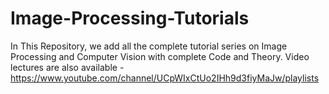 # Image-Processing-Tutorials
In This Repository, we add all the complete tutorial series on Image Processing and Computer Vision with complete Code and Theory. Video lectures are also available - https://www.youtube.com/channel/UCpWIxCtUo2IHh9d3fiyMaJw/playlists
